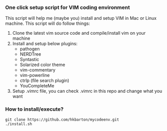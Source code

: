 ### One click setup script for VIM coding environment
This script will help me (maybe you) install and setup VIM in Mac or Linux machine. This script will do follow things:

1. Clone the latest vim source code and compile/install vim on your machine
2. Install and setup below plugins:
	* pathogen
	* NERDTree
	* Syntastic
	* Solarized color theme
	* vim-commentary
	* vim-powerline
	* ctrlp (file search plugin)
	* YouCompleteMe 
3. Setup .vimrc file, you can check .vimrc in this repo and change what you want

### How to install/execute?
	git clone https://github.com/hkbarton/mycodeenv.git
	./install.sh
